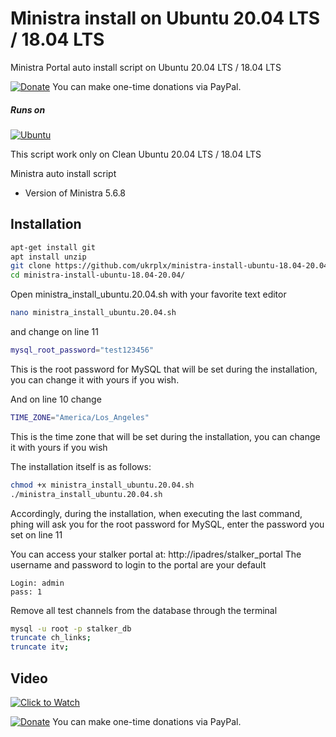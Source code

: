 # Ministra install on Ubuntu 20.04 LTS / 18.04 LTS
Ministra Portal auto install script on Ubuntu 20.04 LTS / 18.04 LTS

[![Donate](https://img.shields.io/badge/Donate-PayPal-green.svg)](https://www.paypal.com/donate?hosted_button_id=4H8VAGMLW5RMA)  You can make one-time donations via PayPal.

##### Runs on
[![Ubuntu](https://user-images.githubusercontent.com/12951085/139538206-833d8d33-0d1b-4d51-8ec8-86e5cf14f82e.png)](https://www.ubuntu.com)

This script work only on Clean Ubuntu 20.04 LTS / 18.04 LTS

Ministra auto install script
  * Version of Ministra 5.6.8

## Installation
```bash
apt-get install git
apt install unzip
git clone https://github.com/ukrplx/ministra-install-ubuntu-18.04-20.04.git
cd ministra-install-ubuntu-18.04-20.04/
```

Open ministra_install_ubuntu.20.04.sh with your favorite text editor 
```bash
nano ministra_install_ubuntu.20.04.sh
```
and change on line 11
```bash
mysql_root_password="test123456"
```
This is the root password for MySQL that will be set during the installation, you can change it with yours if you wish.


And on line 10 change
```bash
TIME_ZONE="America/Los_Angeles"
```
This is the time zone that will be set during the installation, you can change it with yours if you wish

The installation itself is as follows:
```bash
chmod +x ministra_install_ubuntu.20.04.sh
./ministra_install_ubuntu.20.04.sh
```
Accordingly, during the installation, when executing the last command, phing will ask you for the root password for MySQL, enter the password you set on line 11



You can access your stalker portal at: http://ipadres/stalker_portal The username and password to login to the portal are your default
```
Login: admin
pass: 1
```

Remove all test channels from the database through the terminal
```bash
mysql -u root -p stalker_db
truncate ch_links;
truncate itv;
```

## Video

[![Click to Watch](https://img.youtube.com/vi/6b2vlc-jPPQ/hq720.jpg)](https://www.youtube.com/watch?v=6b2vlc-jPPQ "Click to Watch")


[![Donate](https://img.shields.io/badge/Donate-PayPal-green.svg)](https://www.paypal.com/donate?hosted_button_id=4H8VAGMLW5RMA)  You can make one-time donations via PayPal.
